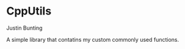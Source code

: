CppUtils
====================================================================
Justin Bunting

A simple library that contatins my custom commonly used functions.
